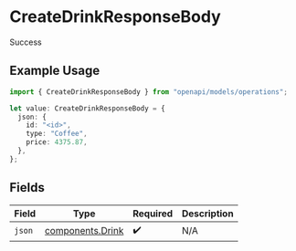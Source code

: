 # CreateDrinkResponseBody

Success

## Example Usage

```typescript
import { CreateDrinkResponseBody } from "openapi/models/operations";

let value: CreateDrinkResponseBody = {
  json: {
    id: "<id>",
    type: "Coffee",
    price: 4375.87,
  },
};
```

## Fields

| Field                                                | Type                                                 | Required                                             | Description                                          |
| ---------------------------------------------------- | ---------------------------------------------------- | ---------------------------------------------------- | ---------------------------------------------------- |
| `json`                                               | [components.Drink](../../models/components/drink.md) | :heavy_check_mark:                                   | N/A                                                  |